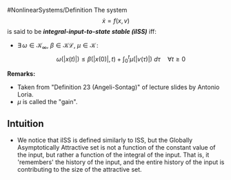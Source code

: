 #NonlinearSystems/Definition 
The system 
$$\dot{x} = f(x,v)$$
is said to be ***integral-input-to-state stable (iISS)*** iff:
- $\exists\, \omega \in \mathcal{K}_\infty, ~\beta\in\mathcal{KL}, ~\mu \in \mathcal{K} \, :$
	$$ \omega(|x(t)|) \leq \beta(|x(0)|,t) + \int_{0}^{t} \mu(|v(\tau)|) ~d\tau \quad\forall t\geq 0$$

**Remarks:**
- Taken from "Definition 23 (Angeli-Sontag)"  of lecture slides by Antonio Loria.
- $\mu$ is called the "gain".
## Intuition
- We notice that iISS is defined similarly to ISS, but the Globally Asymptotically Attractive set is not a function of the constant value of the input, but rather a function of the integral of the input. That is, it 'remembers' the history of the input, and the entire history of the input is contributing to the size of the attractive set.

